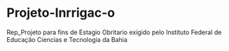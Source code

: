 Projeto-Inrrigac-o
==================

Rep_Projeto para  fins de Estagio Obritario exigido pelo Instituto Federal de Educação Ciencias e Tecnologia da Bahia
